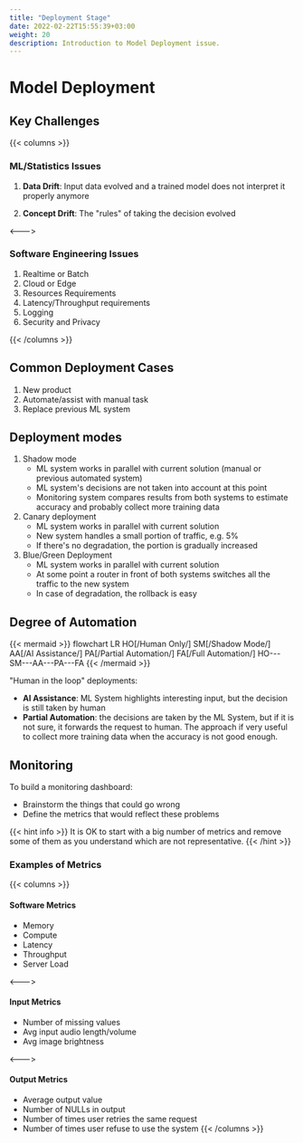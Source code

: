 ```yaml
---
title: "Deployment Stage"
date: 2022-02-22T15:55:39+03:00
weight: 20
description: Introduction to Model Deployment issue.
---
```


# Model Deployment

## Key Challenges

{{< columns >}}

### ML/Statistics Issues

1. **Data Drift**:
Input data evolved and a trained model does not interpret it properly anymore

2. **Concept Drift**:
The "rules" of taking the decision evolved

<--->

### Software Engineering Issues

1. Realtime or Batch
2. Cloud or Edge
3. Resources Requirements
4. Latency/Throughput requirements
5. Logging
6. Security and Privacy

{{< /columns >}}


## Common Deployment Cases

1. New product
2. Automate/assist with manual task
3. Replace previous ML system


## Deployment modes

1. Shadow mode 
   - ML system works in parallel with current solution (manual or previous automated system)
   - ML system's decisions are not taken into account at this point
   - Monitoring system compares results from both systems to estimate accuracy and probably collect more training data
2. Canary deployment
   - ML system works in parallel with current solution
   - New system handles a small portion of traffic, e.g. 5%
   - If there's no degradation, the portion is gradually increased
3. Blue/Green Deployment
   - ML system works in parallel with current solution
   - At some point a router in front of both systems switches all the traffic to the new system
   - In case of degradation, the rollback is easy


## Degree of Automation

{{< mermaid >}}
flowchart LR
HO[/Human Only/]
SM[/Shadow Mode/]
AA[/AI Assistance/]
PA[/Partial Automation/]
FA[/Full Automation/]
HO---SM---AA---PA---FA
{{< /mermaid >}}

"Human in the loop" deployments:
- **AI Assistance**: ML System highlights interesting input, but the decision is still taken by human
- **Partial Automation**: the decisions are taken by the ML System, but if it is not sure, 
it forwards the request to human. The approach if very useful to collect more training data 
when the accuracy is not good enough.


## Monitoring

To build a monitoring dashboard:
- Brainstorm the things that could go wrong
- Define the metrics that would reflect these problems

{{< hint info >}}
It is OK to start with a big number of metrics and remove some of them as you understand which are not representative.
{{< /hint >}}

### Examples of Metrics

{{< columns >}} <!-- begin columns block -->
#### Software Metrics
- Memory
- Compute
- Latency
- Throughput
- Server Load

<---> <!-- magic separator, between columns -->

#### Input Metrics
- Number of missing values
- Avg input audio length/volume
- Avg image brightness

<--->

#### Output Metrics
- Average output value
- Number of NULLs in output
- Number of times user retries the same request
- Number of times user refuse to use the system
{{< /columns >}}

